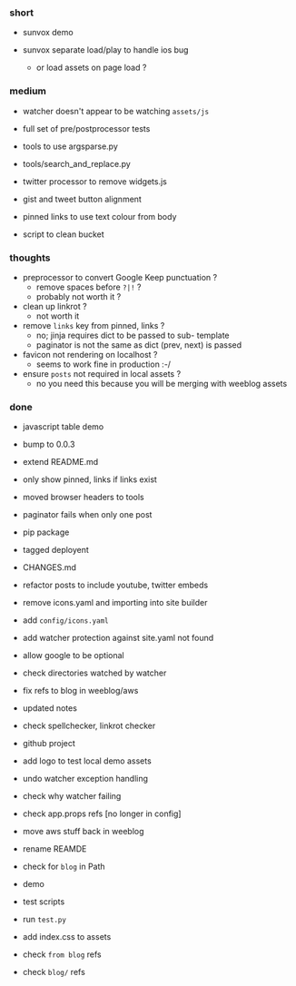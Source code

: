 ### short

- sunvox demo

- sunvox separate load/play to handle ios bug
  - or load assets on page load ?

### medium

- watcher doesn't appear to be watching `assets/js`

- full set of pre/postprocessor tests
- tools to use argsparse.py
- tools/search_and_replace.py

- twitter processor to remove widgets.js
- gist and tweet button alignment
- pinned links to use text colour from body
- script to clean bucket

### thoughts

- preprocessor to convert Google Keep punctuation ?
  - remove spaces before `?|!` ?
  - probably not worth it ?
- clean up linkrot ?
  - not worth it
- remove `links` key from pinned, links ?
  - no; jinja requires dict to be passed to sub- template
  - paginator is not the same as dict (prev, next) is passed
- favicon not rendering on localhost ?
  - seems to work fine in production :-/
- ensure `posts` not required in local assets ?
  - no you need this because you will be merging with weeblog assets

### done

- javascript table demo
- bump to 0.0.3
- extend README.md
- only show pinned, links if links exist
- moved browser headers to tools
- paginator fails when only one post

- pip package
- tagged deployent
- CHANGES.md
- refactor posts to include youtube, twitter embeds
- remove icons.yaml and importing into site builder
- add `config/icons.yaml`
- add watcher protection against site.yaml not found
- allow google to be optional
- check directories watched by watcher
- fix refs to blog in weeblog/aws
- updated notes
- check spellchecker, linkrot checker
- github project
- add logo to test local demo assets
- undo watcher exception handling
- check why watcher failing
- check app.props refs [no longer in config]
- move aws stuff back in weeblog
- rename REAMDE
- check for `blog` in Path
- demo
- test scripts
- run `test.py`
- add index.css to assets
- check `from blog` refs
- check `blog/` refs

